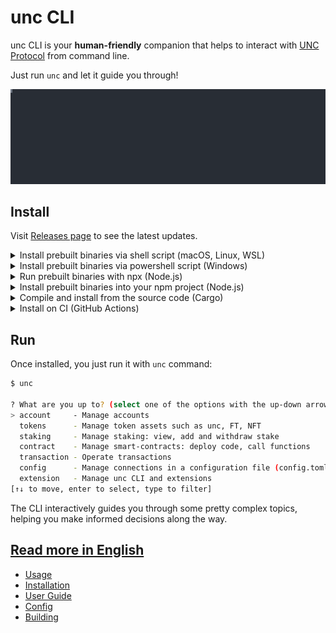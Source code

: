 # unc CLI

unc CLI is your **human-friendly** companion that helps to interact with [UNC Protocol](https://unc.org) from command line.

Just run `unc` and let it guide you through!

<p>
  <img src="docs/media/create-account.svg" alt="" width="1200">
</p>

## Install

Visit [Releases page](https://github.com/unc/unc-cli-rs/releases/) to see the latest updates.

<details>
  <summary>Install prebuilt binaries via shell script (macOS, Linux, WSL)</summary>

```sh
curl --proto '=https' --tlsv1.2 -LsSf https://github.com/unc/unc-cli-rs/releases/latest/download/unc-cli-rs-installer.sh | sh
```
</details>

<details>
  <summary>Install prebuilt binaries via powershell script (Windows)</summary>

```sh
irm https://github.com/unc/unc-cli-rs/releases/latest/download/unc-cli-rs-installer.ps1 | iex
```
</details>

<details>
  <summary>Run prebuilt binaries with npx (Node.js)</summary>

```sh
npx unc-cli-rs
```
</details>

<details>
  <summary>Install prebuilt binaries into your npm project (Node.js)</summary>

```sh
npm install unc-cli-rs
```
</details>

<details>
  <summary>Compile and install from the source code (Cargo)</summary>

Install it with `cargo`, just make sure you have [Rust](https://rustup.rs) installed on your computer.

```bash
cargo install unc-cli-rs
```

or, install the most recent version from git repository:

```bash
$ cargo install --git https://github.com/unc/unc-cli-rs
```
</details>

<details>
  <summary>Install on CI (GitHub Actions)</summary>

It is often desirable to use `unc` CLI from CI to automate some actions, so here is an example of how you can make a function call during CI:

```yml
name: Release
on:
  push:
    branches: [main]

jobs:
  deploy-widgets:
    runs-on: ubuntu-latest
    name: Make a function call on mainnet
    env:
      UNC_NETWORK_CONNECTION: mainnet
      UNC_CONTRACT_ACCOUNT_ID: ${{ vars.UNC_CONTRACT_ACCOUNT_ID }}
      UNC_SIGNER_ACCOUNT_ID: ${{ vars.UNC_SIGNER_ACCOUNT_ID }}
      UNC_SIGNER_ACCOUNT_PUBLIC_KEY: ${{ vars.UNC_SIGNER_ACCOUNT_PUBLIC_KEY }}
      UNC_SIGNER_ACCOUNT_PRIVATE_KEY: ${{ secrets.UNC_SIGNER_ACCOUNT_PRIVATE_KEY }}

    steps:
    - name: Checkout repository
      uses: actions/checkout@v2

    - name: Install unc CLI
      run: |
        curl --proto '=https' --tlsv1.2 -LsSf https://github.com/unc/unc-cli-rs/releases/download/v0.7.4/unc-cli-rs-installer.sh | sh

    - name: Call some function
      run: |
        unc contract call-function as-transaction "$UNC_CONTRACT_ACCOUNT_ID" 'function_name_here' json-args '{}' prepaid-gas '100 TeraGas' attached-deposit '0 unc' sign-as "$UNC_SIGNER_ACCOUNT_ID" network-config "$UNC_NETWORK_CONNECTION" sign-with-plaintext-private-key --signer-public-key "$UNC_SIGNER_ACCOUNT_PUBLIC_KEY" --signer-private-key "$UNC_SIGNER_ACCOUNT_PRIVATE_KEY" send
```

You will need to configure GitHub Actions Secrets and Variables and once it is ready, this CI will only take a couple of _seconds_ to complete!

See how it is used by [DevHub]([https://github.com/unc/devgigsboard](https://github.com/unc-DevHub/uncdevhub-contract/blob/05fb66ac307d84347f29e8e3ab9f429a78cb6513/.github/workflows/release.yml#L30-L41)).
</details>

## Run

Once installed, you just run it with `unc` command:

```bash
$ unc

? What are you up to? (select one of the options with the up-down arrows on your keyboard and press Enter)
> account     - Manage accounts
  tokens      - Manage token assets such as unc, FT, NFT
  staking     - Manage staking: view, add and withdraw stake
  contract    - Manage smart-contracts: deploy code, call functions
  transaction - Operate transactions
  config      - Manage connections in a configuration file (config.toml)
  extension   - Manage unc CLI and extensions
[↑↓ to move, enter to select, type to filter]
```

The CLI interactively guides you through some pretty complex topics, helping you make informed decisions along the way.

## [Read more in English](docs/README.en.md)  
  - [Usage](docs/README.en.md#usage)
  - [Installation](docs/README.en.md#installation)
  - [User Guide](docs/README.en.md#user-guide)
  - [Config](docs/README.en.md#config)
  - [Building](docs/README.en.md#building)
